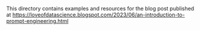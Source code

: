 This directory contains examples and resources for the blog post published at https://loveofdatascience.blogspot.com/2023/06/an-introduction-to-prompt-engineering.html
